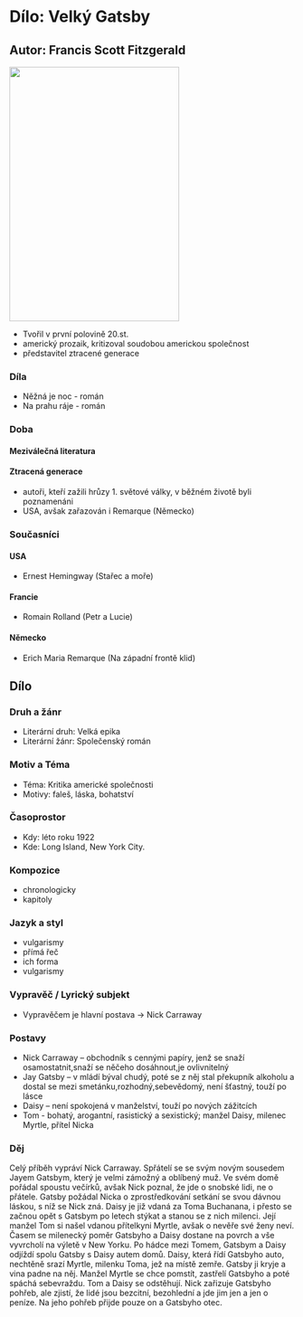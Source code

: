 # Dílo: Velký Gatsby
## Autor: Francis Scott Fitzgerald

<img src=https://github.com/marvalkrystof/Jecna-Maturita-2023/assets/84131825/3947b383-2810-4c84-9a01-e25efb7d2676 width=300px height=450px>

-	Tvořil v první polovině 20.st.
-	americký prozaik, kritizoval soudobou americkou společnost
-	představitel ztracené generace

### Díla
- Něžná je noc - román
- Na prahu ráje - román
### Doba 
#### Meziválečná literatura
#### Ztracená generace
- autoři, kteří zažili hrůzy 1. světové války, v běžném životě byli poznamenáni
- USA, avšak zařazován i Remarque (Německo)
### Současníci
#### USA
-	Ernest Hemingway (Stařec a moře)
#### Francie
-	Romain Rolland (Petr a Lucie)
#### Německo
- Erich Maria Remarque (Na západní frontě klid)

## Dílo

### Druh a žánr
- Literární druh: Velká epika
- Literární žánr: Společenský román
### Motiv a Téma
- Téma: Kritika americké společnosti
- Motivy: faleš, láska, bohatství
### Časoprostor
- Kdy: léto roku 1922
- Kde: Long Island, New York City.
### Kompozice
- chronologicky
- kapitoly
### Jazyk a styl
- vulgarismy
- přímá řeč
- ich forma
- vulgarismy
### Vypravěč / Lyrický subjekt
- Vypravěčem je hlavní postava -> Nick Carraway
### Postavy
- Nick Carraway – obchodník s cennými papíry, jenž se snaží osamostatnit,snaží se něčeho dosáhnout,je ovlivnitelný
- Jay Gatsby – v mládí býval chudý, poté se z něj stal překupník alkoholu a dostal se mezi smetánku,rozhodný,sebevědomý, není šťastný, touží po lásce
- Daisy – není spokojená v manželství, touží po nových zážitcích
- Tom - bohatý, arogantní, rasistický a sexistický; manžel Daisy, milenec Myrtle, přítel Nicka



### Děj
Celý příběh vypráví Nick Carraway. Spřátelí se se svým novým sousedem Jayem Gatsbym, který je velmi zámožný a oblíbený muž. Ve svém domě pořádal spoustu večírků, avšak Nick poznal, že jde o snobské lidi, ne o přátele.
Gatsby požádal Nicka o zprostředkování setkání se svou dávnou láskou, s níž se Nick zná. Daisy je již vdaná za Toma Buchanana, i přesto se začnou opět s Gatsbym po letech stýkat a stanou se z nich milenci. Její manžel Tom si našel vdanou přítelkyni Myrtle, avšak o nevěře své ženy neví. Časem se milenecký poměr Gatsbyho a Daisy dostane na povrch a vše vyvrcholí na výletě v New Yorku.
Po hádce mezi Tomem, Gatsbym a Daisy odjíždí spolu Gatsby s Daisy autem domů. Daisy, která řídí Gatsbyho auto, nechtěně srazí Myrtle, milenku Toma, jež na místě zemře. Gatsby ji kryje a vina padne na něj. Manžel Myrtle se chce pomstít, zastřelí Gatsbyho a poté spáchá sebevraždu.
Tom a Daisy se odstěhují. Nick zařizuje Gatsbyho pohřeb, ale zjistí, že lidé jsou bezcitní, bezohlední a jde jim jen a jen o peníze. Na jeho pohřeb přijde pouze on a Gatsbyho otec.

